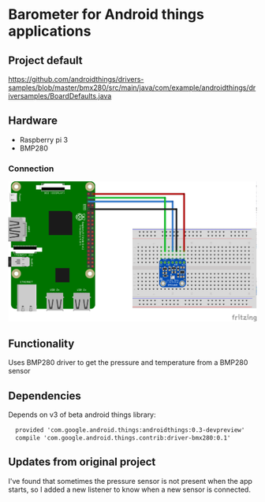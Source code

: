 # Barometer for Android things applications

## Project default
https://github.com/androidthings/drivers-samples/blob/master/bmx280/src/main/java/com/example/androidthings/driversamples/BoardDefaults.java

## Hardware
 - Raspberry pi 3
 - BMP280
### Connection

![imatge](images/rpi3_schematics.png)
## Functionality
 
Uses BMP280 driver to get the pressure and temperature from a BMP280 sensor 


## Dependencies

Depends on v3 of beta android things library:

```
  provided 'com.google.android.things:androidthings:0.3-devpreview'
  compile 'com.google.android.things.contrib:driver-bmx280:0.1'
```

## Updates from original project

I've found that sometimes the pressure sensor is not present when the app starts, so I added a new listener to know when a new sensor is connected.
